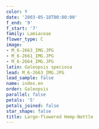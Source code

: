```yaml
---
color: Y
date: '2003-05-18T00:00:00'
f_end: '9'
f_start: '7'
family: Lamiaceae
flower_type: C
image:
- M_6-2663_IMG.JPG
- M_6-2661_IMG.JPG
- M_6-2664_IMG.JPG
latin: Galeopsis speciosa
lead: M_6-2663_IMG.JPG
lead_sample: false
name: index.en
order: Galeopsis
parallel: false
petals: '5'
petals_joined: false
star_shape: false
title: Large-flowered Hemp-Nettle
---
```


